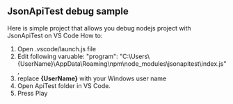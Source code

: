 ## JsonApiTest debug sample
Here is simple project that allows you debug nodejs project with JsonApiTest on VS Code
How to:

1. Open .vscode/launch.js file
2. Edit following varuable:
"program": "C:\\Users\\{UserName}\\AppData\\Roaming\\npm\\node_modules\\jsonapitest\\index.js",
3. replace **{UserName}** with your Windows user name
4. Open ApiTest folder in VS Code. 
5. Press Play
